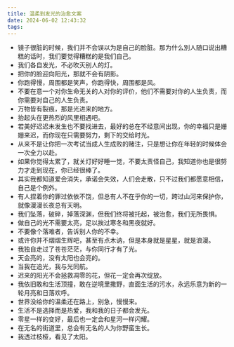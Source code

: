 ```yaml
---
title: 温柔到发光的治愈文案
date: 2024-06-02 12:43:32
tags:
---
```


* 镜子很脏的时候，我们并不会误以为是自己的脸脏。那为什么別人随口说出糟糕的话时，我们要觉得糟糕的是我们自己。
* 我们各自发光，不必吹灭别人的灯。
* 把你的脸迎向阳光，那就不会有阴影。
* 你跑得慢，周围都是笑声，你跑得快，周围都是风。
* 不要在意一个对你生命无关的人对你的评价，他们不需要对你的人生负责，而你需要对自己的人生负责。
* 万物皆有裂痕，那是光进来的地方。
* 抬起头在更热烈的风里相遇吧。
* 若美好迟迟未发生也不要找进去，最好的总在不经意间出现，你的幸福只是姗姗来迟，而你现在只需要努力，剩下的交给时光。
* 从来不是让你把一次考试当成人生成败的赌注，只是想让你在年轻的时候体会一次全力以赴。
* 如果你觉得太累了，就关灯好好睡一觉，不要太责怪自己，我知道你也是很努力才走到现在，你已经很棒了。
* 其实我都知道爱会消失，承诺会失效，人们会走散，只不过我们都愿意相信，自己是个例外。
* 有人捏着你的罪过依依不饶，但总有人不在乎你的一切，跨过山河来保护你，就像漫漫长夜总有天明。
* 我们坠落，破碎，掉落深渊，但我们终将被托起，被治愈，我们无所畏惧。
* 做自己的光不需要太亮，足以挨过寒冬和黑夜就好。
* 不要像个落难者，告诉别人你的不幸。
* 或许你并不熠熠生辉吧，甚至有点木讷，但是本身就是星星，就是浪漫。
* 我独自走过了苍苍茫茫，与你同行才有了光。
* 天会亮的，没有太阳也会亮的。
* 当我在追光，我与光同航。
* 迟来的阳光不会拯救凋零的花，但花一定会再次绽放。
* 我依旧敢和生活顶撞，敢在逆境里撒野，直面生活的污水，永远乐意为新的一轮月亮和日落欢呼。
* 世界没给你的温柔还在路上，别急，慢慢来。
* 生活不是选择而是热爱，我和我的日子都会发光。
* 零星一样的变好，最后也一定会和星河一样闪耀。
* 在无名的街道里，总会有无名的人为你野蛮生长。
* 我透过枝桠，看见了太阳。